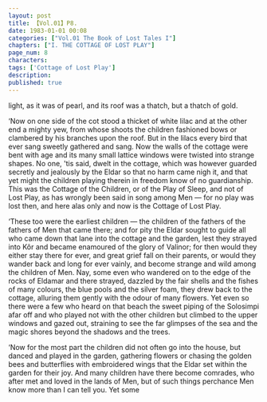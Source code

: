 ```yaml
---
layout: post
title: 【Vol.01】P8.
date: 1983-01-01 00:08
categories: ["Vol.01 The Book of Lost Tales I"]
chapters: ["I. THE COTTAGE OF LOST PLAY"]
page_num: 8
characters: 
tags: ['Cottage of Lost Play']
description: 
published: true
---
```


<p style="text-indent: 0;">
light, as it was of pearl, and its roof was a thatch, but a thatch of gold.
</p>

‘Now on one side of the cot stood a thicket of white lilac and at the other end a mighty yew, from whose shoots the children fashioned bows or clambered by his branches upon the roof. But in the lilacs every bird that ever sang sweetly gathered and sang. Now the walls of the cottage were bent with age and its many small lattice windows were twisted into strange shapes. No one, 'tis said, dwelt in the cottage, which was however guarded secretly and jealously by the Eldar so that no harm came nigh it, and that yet might the children playing therein in freedom know of no guardianship. This was the Cottage of the Children, or of the Play of Sleep, and not of Lost Play, as has wrongly been said in song among Men — for no play was lost then, and here alas only and now is the Cottage of Lost Play.

‘These too were the earliest children — the children of the fathers of the fathers of Men that came there; and for pity the Eldar sought to guide all who came down that lane into the cottage and the garden, lest they strayed into Kôr and became enamoured of the glory of Valinor; for then would they either stay there for ever, and great grief fall on their parents, or would they wander back and long for ever vainly, and become strange and wild among the children of Men. Nay, some even who wandered on to the edge of the rocks of Eldamar and there strayed, dazzled by the fair shells and the fishes of many colours, the blue pools and the silver foam, they drew back to the cottage, alluring them gently with the odour of many flowers. Yet even so there were a few who heard on that beach the sweet piping of the Solosimpi afar off and who played not with the other children but climbed to the upper windows and gazed out, straining to see the far glimpses of the sea and the magic shores beyond the shadows and the trees.

‘Now for the most part the children did not often go into the house, but danced and played in the garden, gathering flowers or chasing the golden bees and butterflies with embroidered wings that the Eldar set within the garden for their joy. And many children have there become comrades, who after met and loved in the lands of Men, but of such things perchance Men know more than I can tell you. Yet some

